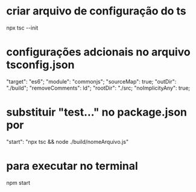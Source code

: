# criar arquivo de configuração do ts
npx tsc --init

# configurações adcionais no arquivo tsconfig.json

"target": "es6";
"module": "commonjs";
"sourceMap": true;
"outDir": "./build";
"removeComments": ld";
"rootDir": "./src;
"noImplicityAny": true;

# substituir "test..." no package.json por
"start": "npx tsc && node ./build/nomeArquivo.js"

# para executar no terminal
npm start


